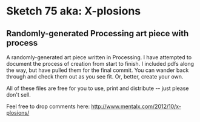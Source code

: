 # Sketch 75 aka: X-plosions

## Randomly-generated Processing art piece with process

A randomly-generated art piece written in Processing. I have attempted to document the process of creation from start to finish. I included pdfs along the way, but have pulled them for the final commit. You can wander back through and check them out as you see fit. Or, better, create your own.

All of these files are free for you to use, print and distribute -- just please don't sell.

Feel free to drop comments here: http://www.mentalx.com/2012/10/x-plosions/
